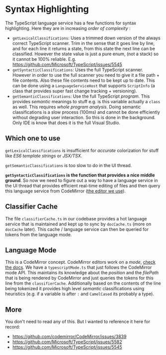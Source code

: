 # Syntax Highlighting
The TypeScript language service has a few functions for syntax highlighting. Here they are in increasing *order of complexity* :

* `getLexicalClassifications`: Uses a trimmed down version of the always correct TypeScript scanner. Trim in the sense that it goes line by line, and for each line it returns a state, from this state the next line can be classified. However the state value is just a pure enum, (not a stack) so it cannot be 100% reliable. E.g. https://github.com/Microsoft/TypeScript/issues/5545
* `getSyntacticClassifications`: Uses the full TypeScript scanner. However in order to use the full scanner you need to give it a file path + file contents. Also these file contents need to be kept up to date. This can be done using a `LanguageServiceHost` that supports `ScriptInfo` (a class that provides super fast change tracking + versioning).
* `getSemanticClassifications`: Use the full TypeScript *program*. This provides *semantic* meanings to stuff e.g. is this variable actually a `class` as well. This requires *whole program analysis*. Doing semantic classifications is a slow process (100ms) and cannot be done efficiently without degrading user interaction. So this is done in the background. Only IDE is know that does it is the full Visual Studio.

## Which one to use
`getLexicalClassifications` is insufficient for *accurate* colorization for stuff like *ES6 template strings* or *JSX/TSX*.

`getSemanticClassifications` is too slow to do in the UI thread.

**`getSyntacticClassifications` is the function that provides a nice middle ground**. So now we need to figure out a way to have a language service in the UI thread that provides efficient real-time editing of files and then query this language service from CodeMirror ([the editor we use](./CODEMIRROR.md)).

## Classifier Cache
The file `classifierCache.ts` in our codebase provides a hot language service that is maintained and kept up to sync by `docCache.ts` (more on `docCache` later). This cache / language service can then be queried for tokens from the language mode.

## Language Mode
This is a CodeMirror concept. CodeMirror editors work on a *mode*, [check the docs](http://codemirror.net/doc/manual.html#modeapi). We have a `typescriptMode.ts` that just follows the CodeMirror mode API. This maintains its knowledge about the *position* and the *filePath* that is being rendered by  CodeMirror and just queries the tokens for this line from the `classifierCache`. Additionally based on the contents of the line being tokenized it provides  high level *semantic* classifications using heuristics (e.g. if a variable is after `:` and `CamelCased` its probably a type).

## More
You don't need to read any of this. But I wanted to reference it here for record:

* https://github.com/codemirror/CodeMirror/issues/3839
* https://github.com/Microsoft/TypeScript/issues/5582
* https://github.com/Microsoft/TypeScript/issues/5545
